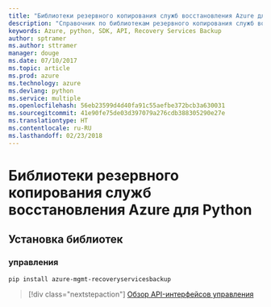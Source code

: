 ```yaml
---
title: "Библиотеки резервного копирования служб восстановления Azure для Python"
description: "Справочник по библиотекам резервного копирования служб восстановления Azure для Python"
keywords: Azure, python, SDK, API, Recovery Services Backup
author: sptramer
ms.author: sttramer
manager: douge
ms.date: 07/10/2017
ms.topic: article
ms.prod: azure
ms.technology: azure
ms.devlang: python
ms.service: multiple
ms.openlocfilehash: 56eb23599d4d40fa91c55aefbe372bcb3a630031
ms.sourcegitcommit: 41e90fe75de03d397079a276cdb388305290e27e
ms.translationtype: HT
ms.contentlocale: ru-RU
ms.lasthandoff: 02/23/2018
---
```

# <a name="azure-recovery-services-backup-libraries-for-python"></a>Библиотеки резервного копирования служб восстановления Azure для Python

## <a name="install-the-libraries"></a>Установка библиотек


### <a name="management"></a>управления

```bash
pip install azure-mgmt-recoveryservicesbackup
```
> [!div class="nextstepaction"]
> [Обзор API-интерфейсов управления](/python/api/overview/azure/recoveryservicesbackup/management)